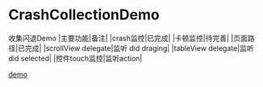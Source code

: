 # CrashCollectionDemo
收集闪退Demo
|主要功能|备注|
|crash监控|已完成|
|卡顿监控|待完善|
|页面路径|已完成|
|scrollView delegate|监听 did draging|
|tableView delegate|监听 did selected|
|控件touch监控|监听action|

[demo]()
